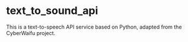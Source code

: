 # text_to_sound_api
This is a text-to-speech API service based on Python, adapted from the CyberWaifu project.

